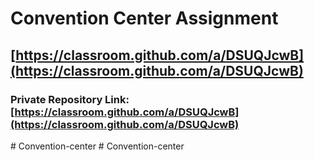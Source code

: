 # Convention Center Assignment

## [https://classroom.github.com/a/DSUQJcwB](https://classroom.github.com/a/DSUQJcwB)

### Private Repository Link: [https://classroom.github.com/a/DSUQJcwB](https://classroom.github.com/a/DSUQJcwB)
#   C o n v e n t i o n - c e n t e r  
 #   C o n v e n t i o n - c e n t e r  
 